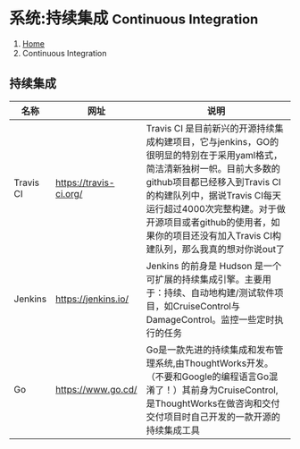 # 系统:持续集成 <small>Continuous Integration</small>

<ol class="breadcrumb"><li><a href="/">Home</a></li><li class="active">Continuous Integration</li></ol>

## 持续集成
|名称|网址|说明|
|------|------|------|
|Travis CI|https://travis-ci.org/|Travis CI 是目前新兴的开源持续集成构建项目，它与jenkins，GO的很明显的特别在于采用yaml格式，简洁清新独树一帜。目前大多数的github项目都已经移入到Travis CI的构建队列中，据说Travis CI每天运行超过4000次完整构建。对于做开源项目或者github的使用者，如果你的项目还没有加入Travis CI构建队列，那么我真的想对你说out了|
|Jenkins|https://jenkins.io/|Jenkins 的前身是 Hudson 是一个可扩展的持续集成引擎。主要用于：持续、自动地构建/测试软件项目，如CruiseControl与DamageControl。监控一些定时执行的任务|
|Go|https://www.go.cd/|Go是一款先进的持续集成和发布管理系统,由ThoughtWorks开发。（不要和Google的编程语言Go混淆了！）其前身为CruiseControl,是ThoughtWorks在做咨询和交付交付项目时自己开发的一款开源的持续集成工具|

